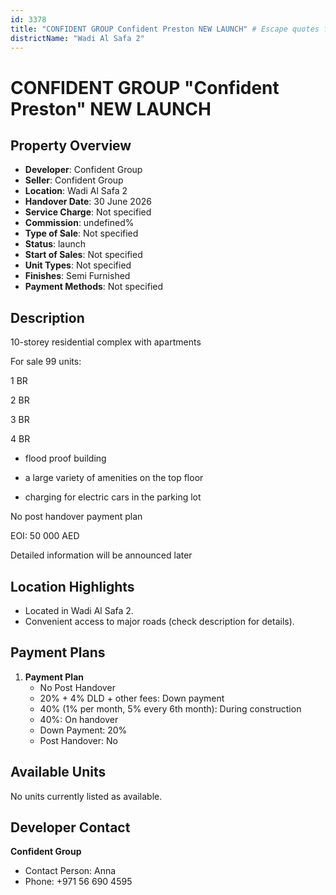```yaml
---
id: 3378
title: "CONFIDENT GROUP Confident Preston NEW LAUNCH" # Escape quotes for YAML string
districtName: "Wadi Al Safa 2"
---
```


# CONFIDENT GROUP "Confident Preston" NEW LAUNCH

## Property Overview
- **Developer**: Confident Group
- **Seller**: Confident Group
- **Location**: Wadi Al Safa 2
- **Handover Date**: 30 June 2026
- **Service Charge**: Not specified
- **Commission**: undefined%
- **Type of Sale**: Not specified
- **Status**: launch
- **Start of Sales**: Not specified
- **Unit Types**: Not specified
- **Finishes**: Semi Furnished
- **Payment Methods**: Not specified

## Description
10-storey residential complex with apartments

For sale 99 units:

1 BR 

2 BR 

3 BR 

4 BR

- flood proof building 

- a large variety of amenities on the top floor

- charging for electric cars in the parking lot

No post handover payment plan

EOI: 50 000 AED

Detailed information will be announced later

## Location Highlights
- Located in Wadi Al Safa 2.
- Convenient access to major roads (check description for details).

## Payment Plans
1. **Payment Plan**
   - No Post Handover
   - 20% + 4% DLD + other fees: Down payment
   - 40% (1% per month, 5% every 6th month): During construction
   - 40%: On handover
   - Down Payment: 20%
   - Post Handover: No

## Available Units
No units currently listed as available.

## Developer Contact
**Confident Group**
- Contact Person: Anna
- Phone: +971 56 690 4595

